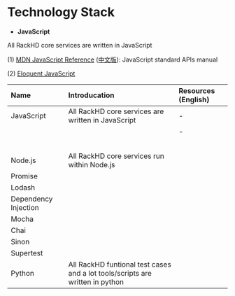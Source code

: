 # Technology Stack

* **JavaScript**

All RackHD core services are written in JavaScript

\(1\) [MDN JavaScript Reference](https://developer.mozilla.org/en-US/docs/Web/JavaScript/Reference) \([中文版](https://developer.mozilla.org/zh-CN/docs/Web/JavaScript/Reference)\): JavaScript standard APIs manual

\(2\) [Eloquent JavaScript](http://eloquentjavascript.net/)



| Name | Introducation | Resources \(English\) |
| :--- | :--- | :--- |
| JavaScript | All RackHD core services are written in JavaScript | -  |
|  |  | -  |
|  |  |  |
|  |  |  |
|  |  |  |
|  |  |  |
|  |  |  |
| Node.js | All RackHD core services run within Node.js |  |
| Promise |  |  |
| Lodash |  |  |
| Dependency Injection |  |  |
| Mocha |  |  |
| Chai |  |  |
| Sinon |  |  |
| Supertest |  |  |
| Python | All RackHD funtional test cases and a lot tools/scripts are written in python |  |



